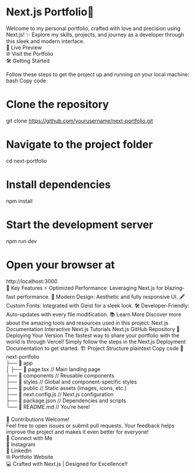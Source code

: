 # Next.js Portfolio🚀 <br />
Welcome to my personal portfolio, crafted with love and precision using Next.js! ✨ Explore my skills, projects, and journey as a developer through this sleek and modern interface.
<br />
🌟 Live Preview <br />
🌐 Visit the Portfolio <br />
🛠️ Getting Started <br />

Follow these steps to get the project up and running on your local machine:
bash
Copy code

# Clone the repository

git clone https://github.com/yourusername/next-portfolio.git

# Navigate to the project folder

cd next-portfolio

# Install dependencies

npm install

# Start the development server

npm run dev

# Open your browser at

http://localhost:3000  
📌 Key Features
⚡ Optimized Performance: Leveraging Next.js for blazing-fast performance.
🎨 Modern Design: Aesthetic and fully responsive UI.
🖋️ Custom Fonts: Integrated with Geist for a sleek look.
🛠️ Developer-Friendly: Auto-updates with every file modification.
📚 Learn More
Discover more about the amazing tools and resources used in this project:
Next.js Documentation
Interactive Next.js Tutorials
Next.js GitHub Repository
🚀 Deploying Your Version
The fastest way to share your portfolio with the world is through Vercel!
Simply follow the steps in the Next.js Deployment Documentation to get started.
🏗️ Project Structure
plaintext
Copy code
📂 next-portfolio  
├── 📂 app  
│ ├── 📄 page.tsx // Main landing page  
├── 📂 components // Reusable components  
├── 📂 styles // Global and component-specific styles  
├── 📂 public // Static assets (images, icons, etc.)  
├── 📄 next.config.js // Next.js configuration  
├── 📄 package.json // Dependencies and scripts  
└── 📄 README.md // You’re here!  
<br />
🌟 Contributions Welcome!
<br />
Feel free to open issues or submit pull requests. Your feedback helps improve the project and makes it even better for everyone!
<br />
💬 Connect with Me
<br />
📸 Instagram
<br />
💼 LinkedIn
<br />
🌐 Portfolio Website
<br />
💻 Crafted with Next.js | Designed for Excellence!!
